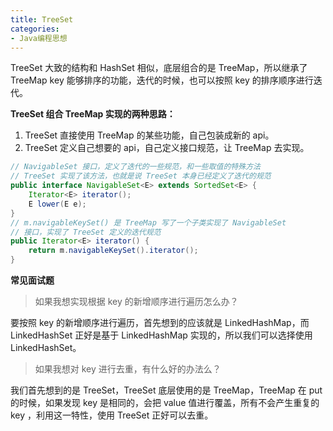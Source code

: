 ```yaml
---
title: TreeSet
categories: 
- Java编程思想
---
```


TreeSet 大致的结构和 HashSet 相似，底层组合的是 TreeMap，所以继承了 TreeMap key 能够排序的功能，迭代的时候，也可以按照 key 的排序顺序进行迭代。

 **TreeSet 组合 TreeMap 实现的两种思路：**

1. TreeSet 直接使用 TreeMap 的某些功能，自己包装成新的 api。
2. TreeSet 定义自己想要的 api，自己定义接口规范，让 TreeMap 去实现。

```java
// NavigableSet 接口，定义了迭代的一些规范，和一些取值的特殊方法
// TreeSet 实现了该方法，也就是说 TreeSet 本身已经定义了迭代的规范
public interface NavigableSet<E> extends SortedSet<E> {
    Iterator<E> iterator();
    E lower(E e);
}  
// m.navigableKeySet() 是 TreeMap 写了一个子类实现了 NavigableSet
// 接口，实现了 TreeSet 定义的迭代规范
public Iterator<E> iterator() {
    return m.navigableKeySet().iterator();
}
```

**常见面试题**

> 如果我想实现根据 key 的新增顺序进行遍历怎么办？

要按照 key 的新增顺序进行遍历，首先想到的应该就是 LinkedHashMap，而 LinkedHashSet 正好是基于 LinkedHashMap 实现的，所以我们可以选择使用 LinkedHashSet。

> 如果我想对 key 进行去重，有什么好的办法么？

我们首先想到的是 TreeSet，TreeSet 底层使用的是 TreeMap，TreeMap 在 put 的时候，如果发现 key 是相同的，会把 value 值进行覆盖，所有不会产生重复的 key ，利用这一特性，使用 TreeSet 正好可以去重。